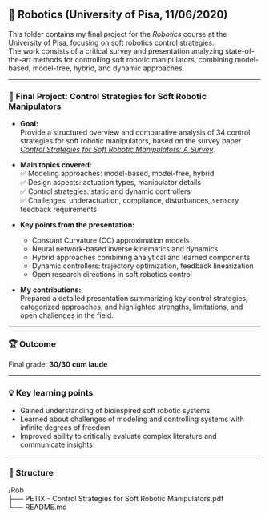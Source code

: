 ## 🤖 Robotics (University of Pisa, 11/06/2020)

This folder contains my final project for the *Robotics* course at the University of Pisa, focusing on soft robotics control strategies.  
The work consists of a critical survey and presentation analyzing state-of-the-art methods for controlling soft robotic manipulators, combining model-based, model-free, hybrid, and dynamic approaches.

---

### 📄 Final Project: Control Strategies for Soft Robotic Manipulators

- **Goal:**  
  Provide a structured overview and comparative analysis of 34 control strategies for soft robotic manipulators, based on the survey paper [*Control Strategies for Soft Robotic Manipulators: A Survey*](https://www.liebertpub.com/doi/10.1089/soro.2017.0007).

- **Main topics covered:**  
  ✅ Modeling approaches: model-based, model-free, hybrid  
  ✅ Design aspects: actuation types, manipulator details  
  ✅ Control strategies: static and dynamic controllers  
  ✅ Challenges: underactuation, compliance, disturbances, sensory feedback requirements

- **Key points from the presentation:**  
  - Constant Curvature (CC) approximation models  
  - Neural network-based inverse kinematics and dynamics  
  - Hybrid approaches combining analytical and learned components  
  - Dynamic controllers: trajectory optimization, feedback linearization  
  - Open research directions in soft robotics control

- **My contributions:**  
  Prepared a detailed presentation summarizing key control strategies, categorized approaches, and highlighted strengths, limitations, and open challenges in the field.

---

### 🏆 Outcome

Final grade: **30/30 cum laude**

---

### 💡 Key learning points

- Gained understanding of bioinspired soft robotic systems  
- Learned about challenges of modeling and controlling systems with infinite degrees of freedom  
- Improved ability to critically evaluate complex literature and communicate insights

---

### 📂 Structure
/Rob \
├── PETIX - Control Strategies for Soft Robotic Manipulators.pdf \
└── README.md

